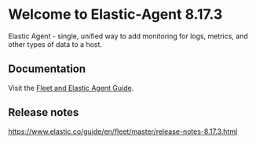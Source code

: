 # Welcome to Elastic-Agent 8.17.3

Elastic Agent - single, unified way to add monitoring for logs, metrics, and other types of data to a host.

## Documentation
Visit the [Fleet and Elastic Agent Guide](https://www.elastic.co/guide/en/fleet/master/index.html).

## Release notes

https://www.elastic.co/guide/en/fleet/master/release-notes-8.17.3.html
